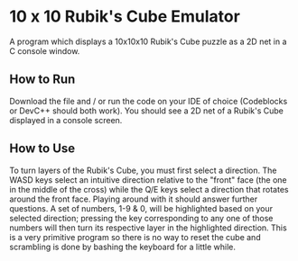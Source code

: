 # 10 x 10 Rubik's Cube Emulator

A program which displays a 10x10x10 Rubik's Cube puzzle as a 2D net in a C console window.

## How to Run

Download the file and / or run the code on your IDE of choice (Codeblocks or DevC++ should both work). You should see a 2D net of a Rubik's Cube displayed in a console screen.

## How to Use

To turn layers of the Rubik's Cube, you must first select a direction. The WASD keys select an intuitive direction relative to the "front" face (the one in the middle of the cross) while the Q/E keys select a direction that rotates around the front face. Playing around with it should answer further questions. A set of numbers, 1-9 & 0, will be highlighted based on your selected direction; pressing the key corresponding to any one of those numbers will then turn its respective layer in the highlighted direction. This is a very primitive program so there is no way to reset the cube and scrambling is done by bashing the keyboard for a little while.
